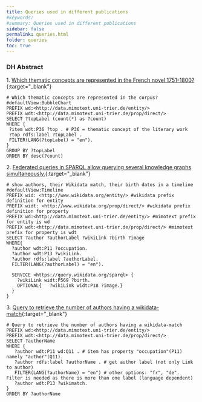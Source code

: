 ```yaml
---
title: Queries used in different publications
#keywords:
#summary: Queries used in different publications
sidebar: false
permalink: queries.html
folder: queries
toc: true
---
```

<!-- ### Patterns -->


### DH Abstract

1\. [Which thematic concepts are represented in the French novel 1751-1800?](https://query.mimotext.uni-trier.de/index.html#%23%20Which%20thematic%20concepts%20are%20represented%20in%20the%20corpus%3F%20%0A%23defaultView%3ABubbleChart%0APREFIX%20wd%3A%3Chttp%3A%2F%2Fdata.mimotext.uni-trier.de%2Fentity%2F%3E%0APREFIX%20wdt%3A%3Chttp%3A%2F%2Fdata.mimotext.uni-trier.de%2Fprop%2Fdirect%2F%3E%20%0ASELECT%20%3FtopLabel%20%28count%28%2a%29%20as%20%3Fcount%29%0AWHERE%20%7B%0A%20%3Fitem%20wdt%3AP36%20%3Ftop%20.%20%23%20P36%20%3D%20thematic%20concept%20of%20the%20literary%20work%0A%20%3Ftop%20rdfs%3Alabel%20%3FtopLabel%20.%0A%20FILTER%28LANG%28%3FtopLabel%29%20%3D%20%22en%22%29.%0A%7D%0AGROUP%20BY%20%3FtopLabel%0AORDER%20BY%20desc%28%3Fcount%29%0A%0A%0A%0A){:target="_blank"}

```sparql
# Which thematic concepts are represented in the corpus? 
#defaultView:BubbleChart
PREFIX wd:<http://data.mimotext.uni-trier.de/entity/>
PREFIX wdt:<http://data.mimotext.uni-trier.de/prop/direct/> 
SELECT ?topLabel (count(*) as ?count)
WHERE {
 ?item wdt:P36 ?top . # P36 = thematic concept of the literary work
 ?top rdfs:label ?topLabel .
 FILTER(LANG(?topLabel) = "en").
}
GROUP BY ?topLabel
ORDER BY desc(?count)
```


2\. [Federated queries in SPARQL allow querying several knowledge graphs simultaneously.](https://query.mimotext.uni-trier.de/index.html#%23%20show%20authors%2C%20their%20Wikidata%20match%2C%20their%20birth%20dates%20in%20a%20timeline%20%0A%23defaultView%3ATimeline%0APREFIX%20wid%3A%20%3Chttp%3A%2F%2Fwww.wikidata.org%2Fentity%2F%3E%20%23wikidata%20prefix%20definition%20for%20entity%0APREFIX%20widt%3A%20%3Chttp%3A%2F%2Fwww.wikidata.org%2Fprop%2Fdirect%2F%3E%20%23wikidata%20prefix%20definition%20for%20property%0APREFIX%20wd%3A%3Chttp%3A%2F%2Fdata.mimotext.uni-trier.de%2Fentity%2F%3E%20%23mimotext%20prefix%20for%20entity%20is%20wd%0APREFIX%20wdt%3A%3Chttp%3A%2F%2Fdata.mimotext.uni-trier.de%2Fprop%2Fdirect%2F%3E%20%23mimotext%20prefix%20for%20property%20is%20wdt%0ASELECT%20%3Fauthor%20%3FauthorLabel%20%3FwikiLink%20%3Fbirth%20%3Fimage%20%0AWHERE%7B%0A%20%20%3Fauthor%20wdt%3AP11%20%3Foccupation.%0A%20%20%3Fauthor%20wdt%3AP13%20%3FwikiLink.%0A%20%20%3Fauthor%20rdfs%3Alabel%20%3FauthorLabel.%0A%20%20FILTER%28LANG%28%3FauthorLabel%29%20%3D%20%22en%22%29.%0A%20%20%20%20%20%20%20%20%20%20%0A%20%20SERVICE%20%3Chttps%3A%2F%2Fquery.wikidata.org%2Fsparql%3E%20%7B%0A%20%20%20%20%3FwikiLink%20widt%3AP569%20%3Fbirth.%20%0A%20%20%20%20OPTIONAL%7B%20%20%20%3FwikiLink%20widt%3AP18%20%3Fimage.%7D%0A%20%20%7D%20%20%20%20%20%20%20%20%20%0A%7D%0A){:target="_blank"}

```sparql
# show authors, their Wikidata match, their birth dates in a timeline 
#defaultView:Timeline
PREFIX wid: <http://www.wikidata.org/entity/> #wikidata prefix definition for entity
PREFIX widt: <http://www.wikidata.org/prop/direct/> #wikidata prefix definition for property
PREFIX wd:<http://data.mimotext.uni-trier.de/entity/> #mimotext prefix for entity is wd
PREFIX wdt:<http://data.mimotext.uni-trier.de/prop/direct/> #mimotext prefix for property is wdt
SELECT ?author ?authorLabel ?wikiLink ?birth ?image 
WHERE{
  ?author wdt:P11 ?occupation.
  ?author wdt:P13 ?wikiLink.
  ?author rdfs:label ?authorLabel.
  FILTER(LANG(?authorLabel) = "en").
          
  SERVICE <https://query.wikidata.org/sparql> {
    ?wikiLink widt:P569 ?birth. 
    OPTIONAL{   ?wikiLink widt:P18 ?image.}
  }         
}
```

3\. [Query to retrieve the number of authors having a wikidata-match](https://query.mimotext.uni-trier.de/index.html#%23%20Query%20to%20retrieve%20the%20number%20of%20authors%20having%20a%20wikidata-match%0APREFIX%20wd%3A%3Chttp%3A%2F%2Fdata.mimotext.uni-trier.de%2Fentity%2F%3E%0APREFIX%20wdt%3A%3Chttp%3A%2F%2Fdata.mimotext.uni-trier.de%2Fprop%2Fdirect%2F%3E%0ASELECT%20%3FauthorName%0AWHERE%20%7B%0A%20%20%20%3Fauthor%20wdt%3AP11%20wd%3AQ11%20.%20%23%20item%20has%20property%20%22occupation%22%28P11%29%20namely%20%22author%22%28Q11%29.%0A%20%20%20%3Fauthor%20rdfs%3Alabel%20%3FauthorName%20.%20%23%20get%20author%20label%20%28not%20only%20Link%20to%20author%29%0A%20%20%20FILTER%28LANG%28%3FauthorName%29%20%3D%20%22en%22%29%20%23%20other%20options%3A%20%22fr%22%2C%20%22de%22.%20Filter%20is%20needed%20as%20there%20is%20more%20than%20one%20label%20%28language%20dependent%29%0A%20%20%20%3Fauthor%20wdt%3AP13%20%3Fwikimatch.%0A%7D%0AORDER%20BY%20%3FauthorName%0A){:target="_blank"}

```sparql
# Query to retrieve the number of authors having a wikidata-match
PREFIX wd:<http://data.mimotext.uni-trier.de/entity/>
PREFIX wdt:<http://data.mimotext.uni-trier.de/prop/direct/>
SELECT ?authorName
WHERE {
   ?author wdt:P11 wd:Q11 . # item has property "occupation"(P11) namely "author"(Q11).
   ?author rdfs:label ?authorName . # get author label (not only Link to author)
   FILTER(LANG(?authorName) = "en") # other options: "fr", "de". Filter is needed as there is more than one label (language dependent)
   ?author wdt:P13 ?wikimatch.
}
ORDER BY ?authorName
```


<!--
### DHd Abstract

[Welche thematischen Konzepte sind im französischen Roman 1751-1800 vertreten?](https://query.mimotext.uni-trier.de/index.html#%23defaultView%3ABubbleChart%0Aprefix%20wd%3A%3Chttp%3A%2F%2Fdata.mimotext.uni-trier.de%2Fentity%2F%3E%0Aprefix%20wdt%3A%3Chttp%3A%2F%2Fdata.mimotext.uni-trier.de%2Fprop%2Fdirect%2F%3E%20%0ASELECT%20%3FtopLabel%20%28count%28%2a%29%20as%20%3Fcount%29%0AWHERE%20%7B%0A%20%3Fitem%20wdt%3AP36%20%3Ftop%20.%0A%20%3Ftop%20rdfs%3Alabel%20%3FtopLabel%20.%0A%20filter%28lang%28%3FtopLabel%29%20%3D%20%22en%22%29%0A%7D%0AGROUP%20BY%20%3FtopLabel%0AORDER%20BY%20desc%28%3Fcount%29)


```sql
#defaultView:BubbleChart
prefix wd:<http://data.mimotext.uni-trier.de/entity/>
prefix wdt:<http://data.mimotext.uni-trier.de/prop/direct/> 
SELECT ?topLabel (count(*) as ?count)
WHERE {
 ?item wdt:P36 ?top .
 ?top rdfs:label ?topLabel .
 filter(lang(?topLabel) = "en")
}
GROUP BY ?topLabel
ORDER BY desc(?count)
```
-->